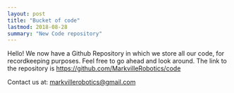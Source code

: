 ```yaml
---
layout: post
title: "Bucket of code"
lastmod: 2018-08-28
summary: "New Code repository"
---
```

Hello!
We now have a Github Repository in which we store all our code, for recordkeeping purposes. Feel free to go ahead and look around. The link to the repository is https://github.com/MarkvilleRobotics/code

Contact us at: <a href="mailto:markvillerobotics@gmail.com">markvillerobotics@gmail.com</a>
